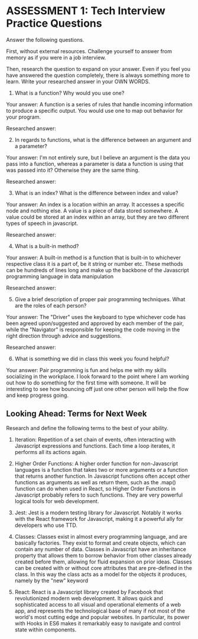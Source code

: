 # ASSESSMENT 1: Tech Interview Practice Questions
Answer the following questions.

First, without external resources. Challenge yourself to answer from memory as if you were in a job interview.

Then, research the question to expand on your answer. Even if you feel you have answered the question completely, there is always something more to learn. Write your researched answer in your OWN WORDS.

1. What is a function? Why would you use one?

  Your answer: A function is a series of rules that handle incoming information to produce a specific output. You would use one to map out behavior for your program.

  Researched answer:



2. In regards to functions, what is the difference between an argument and a parameter?

  Your answer: I'm not entirely sure, but I believe an argument is the data you pass into a function, whereas a parameter is data a function is using that was passed into it? Otherwise they are the same thing.

  Researched answer:



3. What is an index? What is the difference between index and value?

  Your answer: An index is a location within an array. It accesses a specific node and nothing else. A value is a piece of data stored somewhere. A value could be stored at an index within an array, but they are two different types of speech in javascript.

  Researched answer:



4. What is a built-in method?

  Your answer: A built-in method is a function that is built-in to whichever respective class it is a part of, be it string or number etc. These methods can be hundreds of lines long and make up the backbone of the Javascript programming language in data manipulation

  Researched answer:



5. Give a brief description of proper pair programming techniques. What are the roles of each person?

  Your answer: The "Driver" uses the keyboard to type whichever code has been agreed upon/suggested and approved by each member of the pair, while the "Navigator" is responsible for keeping the code
                moving in the right direction through advice and suggestions.

  Researched answer:



6. What is something we did in class this week you found helpful?

  Your answer: Pair programming is fun and helps me with my skills socializing in the workplace. I look forward to the point where I am working out how to do something for the first time with someone.
                It will be interesting to see how bouncing off just one other person will help the flow and keep progress going.



## Looking Ahead: Terms for Next Week

Research and define the following terms to the best of your ability.

1. Iteration: Repetition of a set chain of events, often interacting with Javascript expressions and functions. Each time a loop iterates, it performs all its actions again.

2. Higher Order Functions: A higher order function for non-Javascript languages is a function that takes two or more arguments or a function that returns another function. In Javascript functions
                            often accept other functions as arguments as well as return them, such as the .map() function can do when used in React, so Higher Order Functions in Javascript
                            probably refers to such functions. They are very powerful logical tools for web development.

3. Jest: Jest is a modern testing library for Javascript. Notably it works with the React framework for Javascript, making it a powerful ally for developers who use TTD.

4. Classes: Classes exist in almost every programming language, and are basically factories. They exist to format and create objects, which can contain any number of data. Classes in Javascript
            have an inheritance property that allows them to borrow behavior from other classes already created before them, allowing for fluid expansion on prior ideas. Classes can be created with
            or without core attributes that are pre-defined in the class. In this way the class acts as a model for the objects it produces, namely by the "new" keyword

5. React: React is a Javascript library created by Facebook that revolutionized modern web development. It allows quick and sophisticated access to all visual and operational elements of
          a web app, and represents the technological base of many if not most of the world's most cutting edge and popular websites. In particular, its power with Hooks in ES6 makes it
          remarkably easy to navigate and control state within components.

